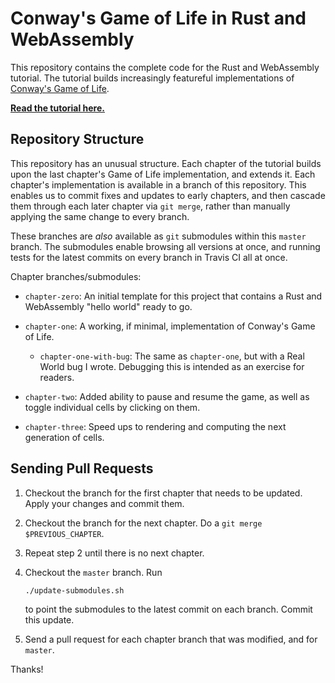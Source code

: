 # Conway's Game of Life in Rust and WebAssembly

This repository contains the complete code for the Rust and WebAssembly
tutorial. The tutorial builds increasingly featureful implementations of
[Conway's Game of Life][game-of-life].

**[Read the tutorial here.][tutorial]**

[game-of-life]: https://en.wikipedia.org/wiki/Conway%27s_Game_of_Life
[tutorial]: TODO

## Repository Structure

This repository has an unusual structure. Each chapter of the tutorial builds
upon the last chapter's Game of Life implementation, and extends it. Each
chapter's implementation is available in a branch of this repository. This
enables us to commit fixes and updates to early chapters, and then cascade them
through each later chapter via `git merge`, rather than manually applying the
same change to every branch.

These branches are *also* available as `git` submodules within this `master`
branch. The submodules enable browsing all versions at once, and running tests
for the latest commits on every branch in Travis CI all at once.

Chapter branches/submodules:

* `chapter-zero`: An initial template for this project that contains a Rust and
  WebAssembly "hello world" ready to go.

* `chapter-one`: A working, if minimal, implementation of Conway's Game of Life.

  * `chapter-one-with-bug`: The same as `chapter-one`, but with a Real World bug I
    wrote. Debugging this is intended as an exercise for readers.

* `chapter-two`: Added ability to pause and resume the game, as well as toggle
  individual cells by clicking on them.

* `chapter-three`: Speed ups to rendering and computing the next generation of
  cells.

## Sending Pull Requests

1. Checkout the branch for the first chapter that needs to be updated. Apply
   your changes and commit them.

2. Checkout the branch for the next chapter. Do a `git merge $PREVIOUS_CHAPTER`.

3. Repeat step 2 until there is no next chapter.

4. Checkout the `master` branch. Run

   ```
   ./update-submodules.sh
   ```

   to point the submodules to the latest commit on each branch. Commit this
   update.

5. Send a pull request for each chapter branch that was modified, and for
   `master`.

Thanks!
